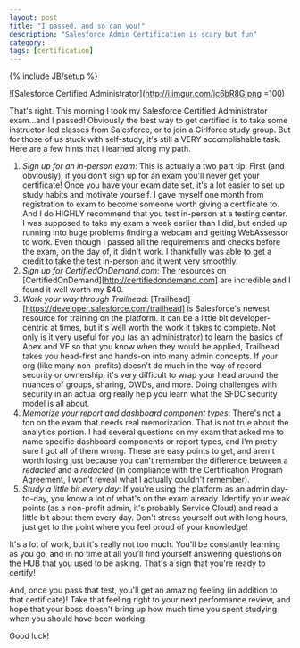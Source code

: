 ```yaml
---
layout: post
title: "I passed, and so can you!"
description: "Salesforce Admin Certification is scary but fun"
category: 
tags: [certification]
---
```

{% include JB/setup %}

![Salesforce Certified Administrator](http://i.imgur.com/jc6bR8G.png =100)

That's right. This morning I took my Salesforce Certified Administrator exam...and I passed! Obviously the best way to get certified is to take some instructor-led classes from Salesforce, or to join a Girlforce study group. But for those of us stuck with self-study, it's still a VERY accomplishable task. Here are a few hints that I learned along my path.

1. *Sign up for an in-person exam*: This is actually a two part tip. First (and obviously), if you don't sign up for an exam you'll never get your certificate! Once you have your exam date set, it's a lot easier to set up study habits and motivate yourself. I gave myself one month from registration to exam to become someone worth giving a certificate to. And I do HIGHLY recommend that you test in-person at a testing center. I was supposed to take my exam a week earlier than I did, but ended up running into huge problems finding a webcam and getting WebAssessor to work. Even though I passed all the requirements and checks before the exam, on the day of, it didn't work. I thankfully was able to get a credit to take the test in-person and it went very smoothly.
2. *Sign up for CertifiedOnDemand.com*: The resources on [CertifiedOnDemand][http://certifiedondemand.com] are incredible and I found it well worth my $40.
3. *Work your way through Trailhead*: [Trailhead][https://developer.salesforce.com/trailhead] is Salesforce's newest resource for training on the platform. It can be a little bit developer-centric at times, but it's well worth the work it takes to complete. Not only is it very useful for you (as an administrator) to learn the basics of Apex and VF so that you know when they would be applied, Trailhead takes you head-first and hands-on into many admin concepts. If your org (like many non-profits) doesn't do much in the way of record security or ownership, it's very difficult to wrap your head around the nuances of groups, sharing, OWDs, and more. Doing challenges with security in an actual org really help you learn what the SFDC security model is all about.
4. *Memorize your report and dashboard component types*: There's not a ton on the exam that needs real memorization. That is not true about the analytics portion. I had several questions on my exam that asked me to name specific dashboard components or report types, and I'm pretty sure I got all of them wrong. These are easy points to get, and aren't worth losing just because you can't remember the difference between a _redacted_ and a _redacted_ (in compliance with the Certification Program Agreement, I won't reveal what I actually couldn't remember).
5. *Study a little bit every day*: If you're using the platform as an admin day-to-day, you know a lot of what's on the exam already. Identify your weak points (as a non-profit admin, it's probably Service Cloud) and read a little bit about them every day. Don't stress yourself out with long hours, just get to the point where you feel proud of your knowledge!

It's a lot of work, but it's really not too much. You'll be constantly learning as you go, and in no time at all you'll find yourself answering questions on the HUB that you used to be asking. That's a sign that you're ready to certify!

And, once you pass that test, you'll get an amazing feeling (in addition to that certificate)! Take that feeling right to your next performance review, and hope that your boss doesn't bring up how much time you spent studying when you should have been working.

Good luck!
